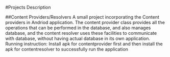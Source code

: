 #Projects Description

##Content Providers/Resolvers
A small project incorporating the Content providers in Andriod application. The content provider class provides all the 
operations that can be performed in the database, and also manages database, and the content resolver uses these facilities 
to communicate with database, without having actual database in its own application.
Running instruction: Install apk for contentprovider first and then install the apk for contentresolver to successfully run
the application 
